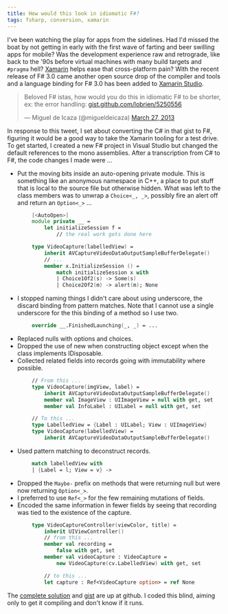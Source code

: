 ```yaml
---
title: How would this look in idiomatic F#?
tags: fsharp, conversion, xamarin
---
```

I've been watching the play for apps from the sidelines. Had I'd missed the
boat by not getting in early with the first wave of farting and beer swilling
apps for mobile? Was the development experience raw and retrograde, like back
to the '90s before virtual machines with many build targets and ```#pragma```
hell?  [Xamarin](http://xamarin.com/) helps ease that cross-platform pain? With
the recent release of F# 3.0 came another open source drop of the compiler and
tools and a language binding for F# 3.0 has been added to [Xamarin
Studio](http://xamarin.com/studio).

<blockquote class="twitter-tweet"><p>Beloved F# istas, how would you do this in
idiomatic F# to be shorter, ex: the error handling: <a
href="https://t.co/bGuDdcyxPV"
title="https://gist.github.com/lobrien/5250556">gist.github.com/lobrien/5250556</a></p>&mdash;
Miguel de Icaza (@migueldeicaza) <a
href="https://twitter.com/migueldeicaza/status/316729282124709889">March 27,
2013</a></blockquote> <script async src="//platform.twitter.com/widgets.js"
charset="utf-8"></script>

In response to this tweet, I set about converting the C# in that gist to F#,
figuring it would be a good way to take the Xamarin tooling for a test drive.
To get started, I created a new F# project in Visual Studio but changed the
default references to the mono assemblies. After a transcription from C# to F#,
the code changes I made were ...

* Put the moving bits inside an auto-opening private module. This is something
  like an anonymous namespace in C++, a place to put stuff that is local to the
  source file but otherwise hidden. What was left to the class members was to
  unwrap a ```Choice<_, _>```, possibly fire an alert off and return an
  ```Option<_>``` ...

```fsharp
        [<AutoOpen>]
        module private __ =
            let initializeSession f =
                // the real work gets done here

        type VideoCapture(labelledView) = 
            inherit AVCaptureVideoDataOutputSampleBufferDelegate()
            // ...
            member x.InitializeSession () =
                match initializeSession x with
                | Choice1Of2(s) -> Some(s)
                | Choice2Of2(m) -> alert(m); None
```

* I stopped naming things I didn't care about using underscore, the discard
  binding from pattern matches. Note that I cannot use a single underscore for
  the this binding of a method so I use two.

```fsharp
        override __.FinishedLaunching(_, _) = ...
```

* Replaced nulls with options and choices.
* Dropped the use of new when constructing object except when the class
  implements IDisposable.
* Collected related fields into records going with immutability where possible.

```fsharp
        // From this ...
        type VideoCapture(imgView, label) = 
            inherit AVCaptureVideoDataOutputSampleBufferDelegate()
            member val ImageView : UIImageView = null with get, set
            member val InfoLabel : UILabel = null with get, set

        // To this ...
        type LabelledView = {Label : UILabel; View : UIImageView}
        type VideoCapture(labelledView) = 
            inherit AVCaptureVideoDataOutputSampleBufferDelegate()
```

* Used pattern matching to deconstruct records.

```fsharp
        match labelledView with
        | {Label = l; View = v} ->
```

* Dropped the `Maybe-` prefix on methods that were returning null but were now
  returning ```Option<_>```.
* I preferred to use ```Ref<_>``` for the few remaining mutations of fields.
* Encoded the same information in fewer fields by seeing that recording was
  tied to the existence of the capture.

```fsharp
        type VideoCaptureController(viewColor, title) =
            inherit UIViewController()
            // from this ...
            member val recording =
                false with get, set
            member val videoCapture : VideoCapture =
                new VideoCapture(cv.LabelledView) with get, set

            // to this ...
            let capture : Ref<VideoCapture option> = ref None
```

The [complete solution](https://github.com/philderbeast/XamarinVideoCapture)
and [gist](https://gist.github.com/philderbeast/5253070) are up at github.
I coded this blind, aiming only to get it compiling and don't know if it runs.

